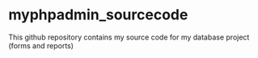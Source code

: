 # myphpadmin_sourcecode
This github repository contains my source code for my database project (forms and reports)
